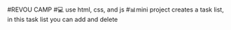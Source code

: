 #REVOU CAMP
#💻 use html, css, and js
#📊mini project creates a task list, in this task list you can add and delete
